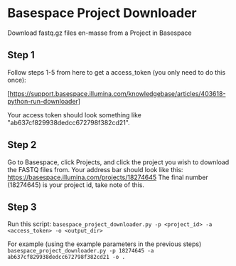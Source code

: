 Basespace Project Downloader
============================

Download fastq.gz files en-masse from a Project in Basespace

Step 1
------

Follow steps 1-5 from here to get a access\_token (you only need to do this once):

   [https://support.basespace.illumina.com/knowledgebase/articles/403618-python-run-downloader]

Your access token should look something like "ab637cf829938dedcc672798f382cd21".

Step 2
------

Go to Basespace, click Projects, and click the project you wish to download the FASTQ files from.
Your address bar should look like this:
    https://basespace.illumina.com/projects/18274645
    The final number (18274645) is your project id, take note of this.


Step 3
------
Run this script:
    `basespace_project_downloader.py -p <project_id> -a <access_token> -o <output_dir>`

For example (using the example parameters in the previous steps)
    `basespace_project_downloader.py -p 18274645 -a ab637cf829938dedcc672798f382cd21 -o .`
